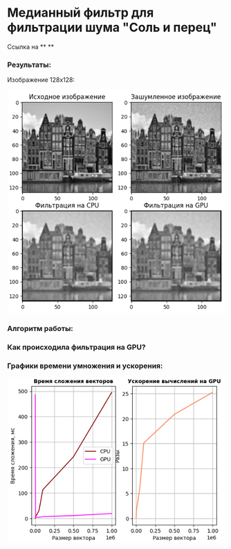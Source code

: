 # Медианный фильтр для фильтрации шума "Соль и перец"

Ссылка на **   **

### Результаты:
Изображение 128х128: 

![Изображение 128х128](https://github.com/vmokook/HPC-2023/blob/main/Salt_and_Paper/images/128.png)
















### Алгоритм работы: 


### Как происходила фильтрация на GPU?
 

### Графики времени умножения и ускорения: 
![Графики времени умножения и ускорения](https://github.com/vmokook/HPC-2023/blob/main/VectorSum/2.png)
